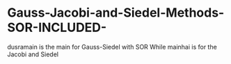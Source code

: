 # Gauss-Jacobi-and-Siedel-Methods-SOR-INCLUDED-

dusramain is the main for Gauss-Siedel with SOR
While mainhai is for the Jacobi and Siedel 
